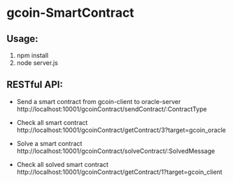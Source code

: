 # gcoin-SmartContract

## Usage:

1. npm install
2. node server.js

## RESTful API:

- Send a smart contract from gcoin-client to oracle-server  
http://localhost:10001/gcoinContract/sendContract/:ContractType

- Check all smart contract  
http://localhost:10001/gcoinContract/getContract/3?target=gcoin_oracle

- Solve a smart contract  
http://localhost:10001/gcoinContract/solveContract/:SolvedMessage

- Check all solved smart contract  
http://localhost:10001/gcoinContract/getContract/1?target=gcoin_client
